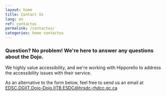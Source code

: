 ```yaml
---
layout: home
title: Contact Us
lang: en
ref: contactus
permalink: /contactus/
categories: home contactus
---
```


### Question? No problem! We're here to answer any questions about the Dojo.

We highly value accessibility, and we're working with Hipporello to address the accessibility issues with their service. 

As an alternative to the form below, feel free to send us an email at <a href="mailto:EDSC.DGIIT.DOJO-DOJO.IITB.ESDC@hrsdc-rhdcc.gc.ca">EDSC.DGIIT.Dojo-Dojo.IITB.ESDC@hrsdc-rhdcc.gc.ca</a>

<script src="https://portal.hipporello.net/default/embed.js?formId=c17f48ca0bc5480887d36e6d11747a90"></script>




